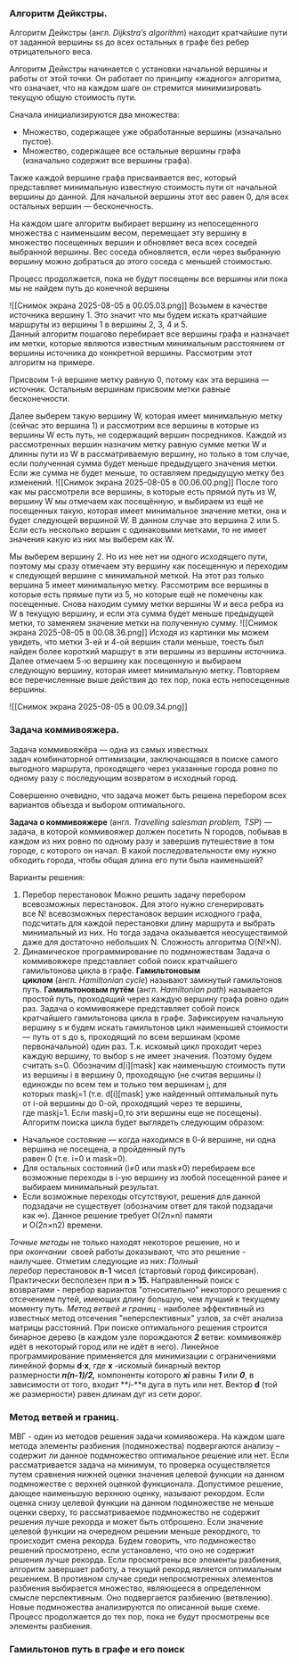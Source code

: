 ### Алгоритм Дейкстры.
Алгоритм Дейкстры (англ. _Dijkstra’s algorithm_) находит кратчайшие пути от заданной вершины ss до всех остальных в графе без ребер отрицательного веса.

Алгоритм Дейкстры начинается с установки начальной вершины и работы от этой точки. Он работает по принципу «жадного» алгоритма, что означает, что на каждом шаге он стремится минимизировать текущую общую стоимость пути.  
  
Сначала инициализируются два множества:  

- Множество, содержащее уже обработанные вершины (изначально пустое).
- Множество, содержащее все остальные вершины графа (изначально содержит все вершины графа).

  
Также каждой вершине графа присваивается вес, который представляет минимальную известную стоимость пути от начальной вершины до данной. Для начальной вершины этот вес равен 0, для всех остальных вершин — бесконечность.  
  
На каждом шаге алгоритм выбирает вершину из непосещенного множества с наименьшим весом, перемещает эту вершину в множество посещенных вершин и обновляет веса всех соседей выбранной вершины. Вес соседа обновляется, если через выбранную вершину можно добраться до этого соседа с меньшей стоимостью.  
  
Процесс продолжается, пока не будут посещены все вершины или пока мы не найдем путь до конечной вершины

![[Снимок экрана 2025-08-05 в 00.05.03.png]]
Возьмем в качестве источника вершину 1. Это значит что мы будем искать кратчайшие маршруты из вершины 1 в вершины 2, 3, 4 и 5.  
Данный алгоритм пошагово перебирает все вершины графа и назначает им метки, которые являются известным минимальным расстоянием от вершины источника до конкретной вершины. Рассмотрим этот алгоритм на примере.   
  
Присвоим 1-й вершине метку равную 0, потому как эта вершина — источник. Остальным вершинам присвоим метки равные бесконечности.

Далее выберем такую вершину W, которая имеет минимальную метку (сейчас это вершина 1) и рассмотрим все вершины в которые из вершины W есть путь, не содержащий вершин посредников. Каждой из рассмотренных вершин назначим метку равную сумме метки W и длинны пути из W в рассматриваемую вершину, но только в том случае, если полученная сумма будет меньше предыдущего значения метки. Если же сумма не будет меньше, то оставляем предыдущую метку без изменений.
![[Снимок экрана 2025-08-05 в 00.06.00.png]]
После того как мы рассмотрели все вершины, в которые есть прямой путь из W, вершину W мы отмечаем как посещённую, и выбираем из ещё не посещенных такую, которая имеет минимальное значение метки, она и будет следующей вершиной W. В данном случае это вершина 2 или 5. Если есть несколько вершин с одинаковыми метками, то не имеет значения какую из них мы выберем как W.  
  
Мы выберем вершину 2. Но из нее нет ни одного исходящего пути, поэтому мы сразу отмечаем эту вершину как посещенную и переходим к следующей вершине с минимальной меткой. На этот раз только вершина 5 имеет минимальную метку. Рассмотрим все вершины в которые есть прямые пути из 5, но которые ещё не помечены как посещенные. Снова находим сумму метки вершины W и веса ребра из W в текущую вершину, и если эта сумма будет меньше предыдущей метки, то заменяем значение метки на полученную сумму.
![[Снимок экрана 2025-08-05 в 00.08.36.png]]
Исходя из картинки мы можем увидеть, что метки 3-ей и 4-ой вершин стали меньше, тоесть был найден более короткий маршрут в эти вершины из вершины источника. Далее отмечаем 5-ю вершину как посещенную и выбираем следующую вершину, которая имеет минимальную метку. Повторяем все перечисленные выше действия до тех пор, пока есть непосещенные вершины.

![[Снимок экрана 2025-08-05 в 00.09.34.png]]


### Задача коммивояжера.
Задача коммивояжёра — одна из самых известных задач комбинаторной оптимизации, заключающаяся в поиске самого выгодного маршрута, проходящего через указанные города ровно по одному разу с последующим возвратом в исходный город.

Совершенно очевидно, что задача может быть решена перебором всех вариантов объезда и выбором оптимального.

**Задача о коммивояжере** (англ. _Travelling salesman problem, TSP_) — задача, в которой коммивояжер должен посетить N городов, побывав в каждом из них ровно по одному разу и завершив путешествие в том городе, с которого он начал. В какой последовательности ему нужно обходить города, чтобы общая длина его пути была наименьшей?

Варианты решения:
1. Перебор перестановок
Можно решить задачу перебором всевозможных перестановок. Для этого нужно сгенерировать все N! всевозможных перестановок вершин исходного графа, подсчитать для каждой перестановки длину маршрута и выбрать минимальный из них. Но тогда задача оказывается неосуществимой даже для достаточно небольших N. Сложность алгоритма O(N!×N).
2. Динамическое программирование по подмножествам
Задача о коммивояжере представляет собой поиск кратчайшего гамильтонова цикла в графе. **Гамильтоновым циклом** (англ. _Hamiltonian cycle_) называют замкнутый гамильтонов путь. **Гамильтоновым путём** (англ. _Hamiltonian path_) называется простой путь, проходящий через каждую вершину графа ровно один раз.
Задача о коммивояжере представляет собой поиск кратчайшего гамильтонова цикла в графе. Зафиксируем начальную вершину s и будем искать гамильтонов цикл наименьшей стоимости — путь от s до s, проходящий по всем вершинам (кроме первоначальной) один раз. Т.к. искомый цикл проходит через каждую вершину, то выбор s не имеет значения. Поэтому будем считать s=0.
Обозначим d[i][mask] как наименьшую стоимость пути из вершины i в вершину 0, проходящую (не считая вершины i) единожды по всем тем и только тем вершинам j, для которых maskj=1 (т.е. d[i][mask] уже найденный оптимальный путь от i-ой вершины до 0-ой, проходящий через те вершины, где maskj=1. Если maskj=0,то эти вершины еще не посещены).
Алгоритм поиска цикла будет выглядеть следующим образом:

- Начальное состояние — когда находимся в 0-й вершине, ни одна вершина не посещена, а пройденный путь равен 0 (т.е. i=0 и mask=0).
- Для остальных состояний (i≠0 или mask≠0) перебираем все возможные переходы в i-ую вершину из любой посещенной ранее и выбираем минимальный результат.
- Если возможные переходы отсутствуют, решения для данной подзадачи не существует (обозначим ответ для такой подзадачи как ∞).
Данное решение требует O(2n×n) памяти и O(2n×n2) времени.

_Точные методы_ не только находят некоторое решение, но и при _окончании_  своей работы доказывают, что это решение - наилучшее. Отметим следующие из них: _Полный перебор_ перестановок **n-1** чисел (стартовый город фиксирован). Практически бесполезен при **n > 15.** Направленный поиск с возвратами - перебор вариантов "относительно" некоторого решения с отсечением путей, имеющих длину большую, чем лучший к текущему моменту путь. _Метод ветвей и границ_ - наиболее эффективный из известных метод отсечения "неперспективных" узлов, за счёт анализа матрицы расстояний. При поиске оптимального решения строится бинарное дерево (в каждом узле порождаются **_2_** ветви: коммивояжёр идёт в некоторый город или не идёт в него). Линейное программирование применяется для минимизации с ограничениями линейной формы **d·x**, где **x** -искомый бинарный вектор размерности **_n(n-1)/2,_** компоненты которого **_xi_** равны **_1_** или **_0_**, в зависимости от того, входит **_i-_**я дуга в путь или нет. Вектор **d** (той же размерности) равен длинам дуг из сети дорог.
### Метод ветвей и границ.
МВГ - один из методов решения задачи комиявожера. 
На каждом шаге метода элементы разбиения (подмножества) подвергаются анализу – содержит ли данное подмножество оптимальное решение или нет. Если рассматривается задача на минимум, то проверка осуществляется путем сравнения нижней оценки значения целевой функции на данном подмножестве с верхней оценкой функционала.
Допустимое решение, дающее наименьшую верхнюю оценку, называют рекордом. Если оценка снизу целевой функции на данном подмножестве не меньше оценки сверху, то рассматриваемое подмножество не содержит решения лучше рекорда и может быть отброшено. Если значение целевой функции на очередном решении меньше рекордного, то происходит смена рекорда. Будем говорить, что подмножество решений просмотрено, если установлено, что оно не содержит решения лучше рекорда. Если просмотрены все элементы разбиения, алгоритм завершает работу, а текущий рекорд является оптимальным решением. В противном случае среди непросмотренных элементов разбиения выбирается множество, являющееся в определенном смысле перспективным. Оно подвергается разбиению (ветвлению). Новые подмножества анализируются по описанной выше схеме. Процесс продолжается до тех пор, пока не будут просмотрены все элементы разбиения.
### Гамильтонов путь в графе и его поиск